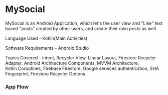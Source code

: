 # MySocial
MySocial is an Android Application, which let's the user view and "Like" text based "posts" created by other users, and create their own posts as well.  

Language Used - Kotlin(Main Activities)  

Software Requirements - Android Studio 

Topics Covered - Intent, Recycler View, Linear Layout, Firestore Recycler Adapter, Android Architecture Components, MVVM Architecture,  
Kotlin Coroutines, Firebase Firestore, Google services authentication, SHA Fingerprint, Firestore Recycler Options.  

  
### App Flow 

